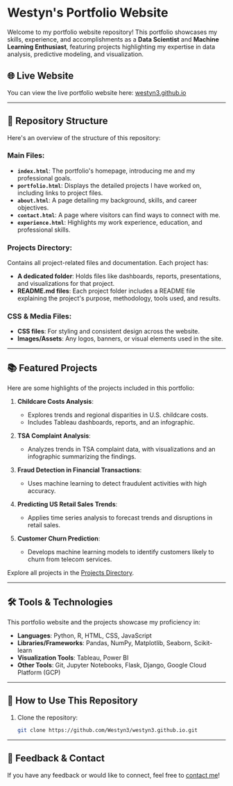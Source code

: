 # Westyn's Portfolio Website

Welcome to my portfolio website repository! This portfolio showcases my skills, experience, and accomplishments as a **Data Scientist** and **Machine Learning Enthusiast**, featuring projects highlighting my expertise in data analysis, predictive modeling, and visualization.

## 🌐 Live Website
You can view the live portfolio website here: [westyn3.github.io](https://westyn3.github.io/)

---

## 📂 Repository Structure

Here's an overview of the structure of this repository:

### Main Files:
- **`index.html`**: The portfolio's homepage, introducing me and my professional goals.
- **`portfolio.html`**: Displays the detailed projects I have worked on, including links to project files.
- **`about.html`**: A page detailing my background, skills, and career objectives.
- **`contact.html`**: A page where visitors can find ways to connect with me.
- **`experience.html`**: Highlights my work experience, education, and professional skills.

### Projects Directory:
Contains all project-related files and documentation. Each project has:
- **A dedicated folder**: Holds files like dashboards, reports, presentations, and visualizations for that project.
- **README.md files**: Each project folder includes a README file explaining the project's purpose, methodology, tools used, and results.

### CSS & Media Files:
- **CSS files**: For styling and consistent design across the website.
- **Images/Assets**: Any logos, banners, or visual elements used in the site.

---

## 📚 Featured Projects
Here are some highlights of the projects included in this portfolio:

1. **Childcare Costs Analysis**:
   - Explores trends and regional disparities in U.S. childcare costs.
   - Includes Tableau dashboards, reports, and an infographic.

2. **TSA Complaint Analysis**:
   - Analyzes trends in TSA complaint data, with visualizations and an infographic summarizing the findings.

3. **Fraud Detection in Financial Transactions**:
   - Uses machine learning to detect fraudulent activities with high accuracy.

4. **Predicting US Retail Sales Trends**:
   - Applies time series analysis to forecast trends and disruptions in retail sales.

5. **Customer Churn Prediction**:
   - Develops machine learning models to identify customers likely to churn from telecom services.

Explore all projects in the [Projects Directory](https://github.com/Westyn3/westyn3.github.io/blob/main/Projects/README.md).

---

## 🛠️ Tools & Technologies
This portfolio website and the projects showcase my proficiency in:
- **Languages**: Python, R, HTML, CSS, JavaScript
- **Libraries/Frameworks**: Pandas, NumPy, Matplotlib, Seaborn, Scikit-learn
- **Visualization Tools**: Tableau, Power BI
- **Other Tools**: Git, Jupyter Notebooks, Flask, Django, Google Cloud Platform (GCP)

---

## 🚀 How to Use This Repository
1. Clone the repository:
   ```bash
   git clone https://github.com/Westyn3/westyn3.github.io.git

---

## 💬 Feedback & Contact
If you have any feedback or would like to connect, feel free to [contact me](https://westyn3.github.io/contact.html)!
